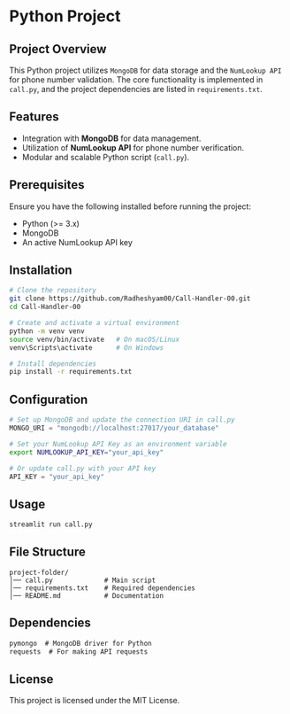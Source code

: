 # Python Project

## Project Overview

This Python project utilizes `MongoDB` for data storage and the `NumLookup API` for phone number validation. The core functionality is implemented in `call.py`, and the project dependencies are listed in `requirements.txt`.

## Features

- Integration with **MongoDB** for data management.
- Utilization of **NumLookup API** for phone number verification.
- Modular and scalable Python script (`call.py`).

## Prerequisites

Ensure you have the following installed before running the project:

- Python (>= 3.x)
- MongoDB
- An active NumLookup API key

## Installation

```sh
# Clone the repository
git clone https://github.com/Radheshyam00/Call-Handler-00.git
cd Call-Handler-00

# Create and activate a virtual environment
python -m venv venv
source venv/bin/activate   # On macOS/Linux
venv\Scripts\activate      # On Windows

# Install dependencies
pip install -r requirements.txt
```

## Configuration

```python
# Set up MongoDB and update the connection URI in call.py
MONGO_URI = "mongodb://localhost:27017/your_database"
```

```sh
# Set your NumLookup API Key as an environment variable
export NUMLOOKUP_API_KEY="your_api_key"
```

```python
# Or update call.py with your API key
API_KEY = "your_api_key"
```

## Usage

```sh
streamlit run call.py
```

## File Structure

```
project-folder/
│── call.py             # Main script
│── requirements.txt    # Required dependencies
│── README.md           # Documentation
```

## Dependencies

```txt
pymongo  # MongoDB driver for Python
requests  # For making API requests
```

## License

This project is licensed under the MIT License.

